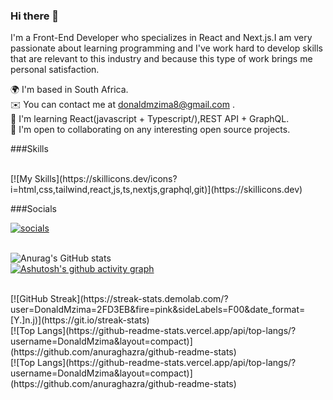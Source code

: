 ### Hi there 👋

I'm a Front-End Developer who specializes in React and Next.js.I am very passionate about learning programming and I've work hard to develop skills that are relevant to this industry and because this type of work brings me personal satisfaction.

🌍  I'm based in South Africa.
<br/>
✉️  You can contact me at donaldmzima8@gmail.com .
<br>
🧠  I'm learning React(javascript + Typescript/),REST API + GraphQL.
<br>
🤝  I'm open to collaborating on any interesting open source projects.
<br/>

###Skills

<br/>
[![My Skills](https://skillicons.dev/icons?i=html,css,tailwind,react,js,ts,nextjs,graphql,git)](https://skillicons.dev)
<br/>

###Socials

[![socials](https://skillicons.dev/icons?i=github,linkedin)]([https://skillicons.dev](https://github.com/DonaldMzima/))

<br/>![Anurag's GitHub stats](https://github-readme-stats.vercel.app/api?username=DonaldMzima&show_icons=true&theme=radical)
<br/>
[![Ashutosh's github activity graph](https://github-readme-activity-graph.cyclic.app/graph?username=DonaldMzima&theme=dracula)](https://github.com/ashutosh00710/github-readme-activity-graph)

<br/>
[![GitHub Streak](https://streak-stats.demolab.com/?user=DonaldMzima=2FD3EB&fire=pink&sideLabels=F00&date_format=[Y.]n.j)](https://git.io/streak-stats)
  

<br/>
[![Top Langs](https://github-readme-stats.vercel.app/api/top-langs/?username=DonaldMzima&layout=compact)](https://github.com/anuraghazra/github-readme-stats)
<br/>
[![Top Langs](https://github-readme-stats.vercel.app/api/top-langs/?username=DonaldMzima&layout=compact)](https://github.com/anuraghazra/github-readme-stats)

